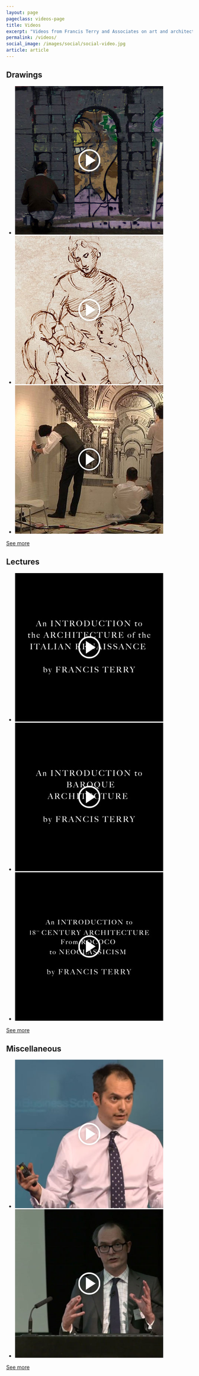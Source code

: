 ```yaml
---
layout: page
pageclass: videos-page
title: Videos
excerpt: "Videos from Francis Terry and Associates on art and architecture featuring drawings, lectures and others. Includes The Leake Street Classicist, How to Draw like Raphael and more."
permalink: /videos/
social_image: /images/social/social-video.jpg
article: article
---
```


<h2>Drawings</h2>

<ul class="list">

<li class="third">
	<a class="fancybox" data-fancybox-type="iframe" href="https://www.youtube.com/embed/btm6Zq2E9OI?rel=0&autoplay=1">
		<img src="/images/videos/video-1.jpg" alt="Francis Terry - The Leake Street Classicist" />
	</a>
</li>

<li class="third">
	<a class="fancybox" data-fancybox-type="iframe" href="https://www.youtube.com/embed/6CeQcsVCFF8?rel=0&autoplay=1">
		<img src="/images/videos/video-18.jpg" alt="How to Draw like Raphael" />
	</a>
</li>

<li class="third">
	<a class="fancybox" data-fancybox-type="iframe" href="https://www.youtube.com/embed/zz9-rD6l4AI?rel=0&autoplay=1">
		<img src="/images/videos/video-3.jpg" alt="Three Classicists drawing at the Mantownhuman Winter School" />
	</a>
</li>

</ul>

<p><a href="/videos/drawings" class="button" alt="Drawings">See more</a></p>

<lineout></lineout>

<h2>Lectures</h2>

<ul class="list">

<li class="third">
	<a class="fancybox" data-fancybox-type="iframe" href="https://www.youtube.com/embed/Gft1RbURauA?rel=0&autoplay=1">
		<img src="/images/videos/video-13.jpg" alt="An Introduction to the Architecture of the Italian Renaissance" />
	</a>
</li>

<li class="third">
	<a class="fancybox" data-fancybox-type="iframe" href="https://www.youtube.com/embed/DLuUuJahflE?rel=0&autoplay=1">
		<img src="/images/videos/video-14.jpg" alt="An Introduction to Baroque Architecture" />
	</a>
</li>

<li class="third">
	<a class="fancybox" data-fancybox-type="iframe" href="https://www.youtube.com/embed/LzwJhQL8K6Y?rel=0&autoplay=1">
		<img src="/images/videos/video-15.jpg" alt="An Introduction to 18th Century Architecture from Rococo to Neo Classicism" />
	</a>
</li>

</ul>

<p><a href="/videos/lectures" class="button" alt="Lectures">See more</a></p>

<lineout></lineout>

<h2>Miscellaneous</h2>

<ul class="list">

<li class="third">
	<a class="fancybox" data-fancybox-type="iframe" href="https://youtube.com/embed/FgMOSVyjgQY?start=223&rel=0&autoplay=1">
		<img src="/images/videos/video-5.jpg" alt="TEDx talk at Bloomberg Institute, London" />
	</a>
</li>

<li class="third">
	<a class="fancybox" data-fancybox-type="iframe" href="https://www.youtube.com/embed/2H3F0NPKUHs?rel=0&autoplay=1">
		<img src="/images/videos/video-11.jpg" alt="The Erechtheum Portico, from ancient Greece to Downing and beyond" />
	</a>
</li>

</ul>

<p><a href="/videos/miscellaneous" class="button" alt="Miscellaneous">See more</a></p>

<lineout></lineout>